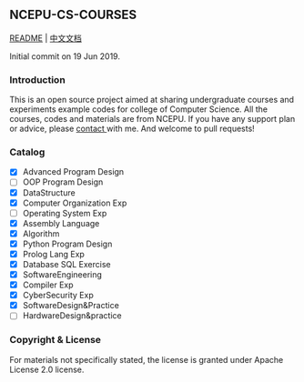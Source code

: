 ## NCEPU-CS-COURSES

[README](README_en.md) | [中文文档](README.md)

Initial commit on 19 Jun 2019.

### Introduction

This is an open source project aimed at sharing undergraduate courses and experiments example codes for college of Computer Science. All the courses, codes and materials are from NCEPU. If you have any support plan or advice, please <a href="Mailto:luckychizuo@gmail.com">contact </a>with me. And welcome to pull requests!

### Catalog

- [x] Advanced Program Design
- [ ] OOP Program Design
- [x] DataStructure
- [x] Computer Organization Exp
- [ ] Operating System Exp
- [x] Assembly Language
- [x] Algorithm
- [x] Python Program Design
- [x] Prolog Lang Exp
- [x] Database SQL Exercise
- [x] SoftwareEngineering
- [x] Compiler Exp
- [x] CyberSecurity Exp
- [x] SoftwareDesign&Practice
- [ ] HardwareDesign&practice

### Copyright & License

For materials not specifically stated, the license is granted under Apache License 2.0 license.
